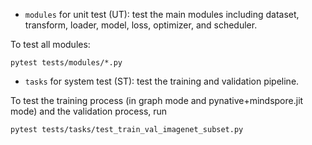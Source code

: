 - `modules` for unit test (UT): test the main modules including dataset, transform, loader, model, loss, optimizer, and scheduler.

To test all modules:
```shell
pytest tests/modules/*.py
```

- `tasks` for system test (ST): test the training and validation pipeline.

To test the training process (in graph mode and pynative+mindspore.jit mode) and the validation process, run
```shell
pytest tests/tasks/test_train_val_imagenet_subset.py
```
